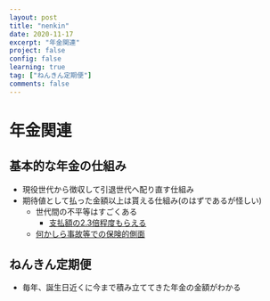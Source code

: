 ```yaml
---
layout: post
title: "nenkin"
date: 2020-11-17
excerpt: "年金関連"
project: false
config: false
learning: true
tag: ["ねんきん定期便"]
comments: false
---
```


# 年金関連

## 基本的な年金の仕組み
 - 現役世代から徴収して引退世代へ配り直す仕組み
 - 期待値として払った金額以上は貰える仕組み(のはずであるが怪しい)
   - 世代間の不平等はすごくある
     - [支払額の2.3倍程度もらえる](https://www.mhlw.go.jp/topics/2004/03/dl/tp0315-2r.pdf)
   - [何かしら事故等での保険的側面](https://www.gov-online.go.jp/useful/article/201201/2.html)

## ねんきん定期便
 - 毎年、誕生日近くに今まで積み立ててきた年金の金額がわかる



